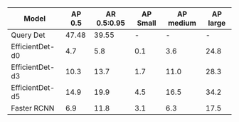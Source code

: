 
| Model |AP 0.5 | AR 0.5:0.95  | AP Small | AP medium  | AP large |
| ------------- | ------------- | ------------- | ------------- | ------------- | ------------- |
| Query Det | 47.48  |  39.55  |  -  |  -  |  -  |
| EfficientDet-d0  |  4.7  |  5.8  |  0.1  |  3.6  |  24.8  |
| EfficientDet-d3  |  10.3  |  13.7  |  1.7  |  11.0  |  28.3  |
| EfficientDet-d5  |  14.9  |  19.9  |  4.5  |  16.5  |  34.2  |
| Faster RCNN  |  6.9  |  11.8  |  3.1  |  6.3  |  17.5  |
